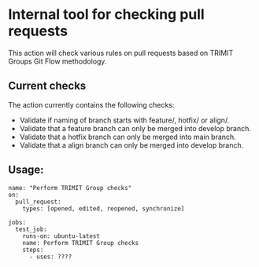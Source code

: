 # Internal tool for checking pull requests

This action will check various rules on pull requests based on TRIMIT Groups Git Flow methodology.

## Current checks
The action currently contains the following checks:

- Validate if naming of branch starts with feature/, hotfix/ or align/.
- Validate that a feature branch can only be merged into develop branch.
- Validate that a hotfix branch can only be merged into main branch.
- Validate that a align branch can only be merged into develop branch.

## Usage:
```
name: "Perform TRIMIT Group checks"
on:
  pull_request:
    types: [opened, edited, reopened, synchronize]
  
jobs:
  test_job:
    runs-on: ubuntu-latest
    name: Perform TRIMIT Group checks
    steps:
      - uses: ????
```
